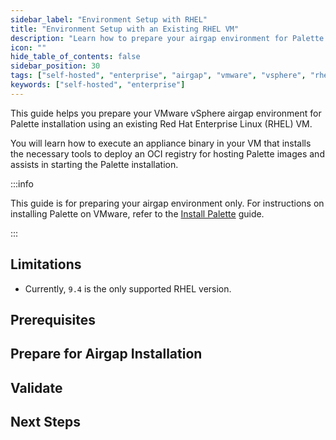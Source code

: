 ```yaml
---
sidebar_label: "Environment Setup with RHEL"
title: "Environment Setup with an Existing RHEL VM"
description: "Learn how to prepare your airgap environment for Palette installation using an existing RHEL VM"
icon: ""
hide_table_of_contents: false
sidebar_position: 30
tags: ["self-hosted", "enterprise", "airgap", "vmware", "vsphere", "rhel"]
keywords: ["self-hosted", "enterprise"]
---
```


This guide helps you prepare your VMware vSphere airgap environment for Palette installation using an existing Red Hat
Enterprise Linux (RHEL) VM.

You will learn how to execute an appliance binary in your VM that installs the necessary tools to deploy an OCI registry
for hosting Palette images and assists in starting the Palette installation.

:::info

This guide is for preparing your airgap environment only. For instructions on installing Palette on VMware, refer to the
[Install Palette](../install.md) guide.

:::

## Limitations

- Currently, `9.4` is the only supported RHEL version.

## Prerequisites

<PartialsComponent category="self-hosted" name="setup-prereqs" edition="Palette" />

## Prepare for Airgap Installation

<PartialsComponent category="self-hosted" name="setup-steps" edition="Palette" />

## Validate

<PartialsComponent category="self-hosted" name="setup-validate" edition="Palette" />

## Next Steps

<PartialsComponent category="self-hosted" name="setup-next-steps" edition="Palette" />
